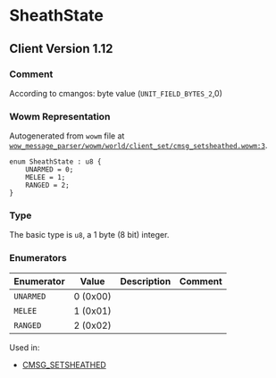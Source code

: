 # SheathState

## Client Version 1.12

### Comment

According to cmangos: byte value (`UNIT_FIELD_BYTES_2`,0)

### Wowm Representation

Autogenerated from `wowm` file at [`wow_message_parser/wowm/world/client_set/cmsg_setsheathed.wowm:3`](https://github.com/gtker/wow_messages/tree/main/wow_message_parser/wowm/world/client_set/cmsg_setsheathed.wowm#L3).

```rust,ignore
enum SheathState : u8 {
    UNARMED = 0;
    MELEE = 1;
    RANGED = 2;
}
```
### Type
The basic type is `u8`, a 1 byte (8 bit) integer.
### Enumerators
| Enumerator | Value  | Description | Comment |
| --------- | -------- | ----------- | ------- |
| `UNARMED` | 0 (0x00) |  |  |
| `MELEE` | 1 (0x01) |  |  |
| `RANGED` | 2 (0x02) |  |  |

Used in:
* [CMSG_SETSHEATHED](cmsg_setsheathed.md)

